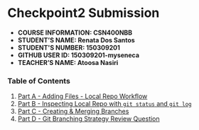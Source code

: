 # Checkpoint2 Submission

- **COURSE INFORMATION: CSN400NBB**
- **STUDENT’S NAME: Renata Dos Santos**
- **STUDENT'S NUMBER: 150309201**
- **GITHUB USER ID: 150309201-myseneca**
- **TEACHER’S NAME: Atoosa Nasiri**

### Table of Contents
1. [Part A - Adding Files - Local Repo Workflow](#header1)
2. [Part B - Inspecting Local Repo with `git status` and `git log`](#header2)
3. [Part C - Creating & Merging Branches](#header3)
4. [Part D - Git Branching Strategy Review Question](#header4)
